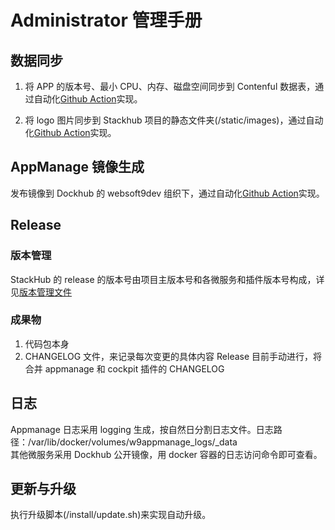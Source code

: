 # Administrator 管理手册

## 数据同步

1. 将 APP 的版本号、最小 CPU、内存、磁盘空间同步到 Contenful 数据表，通过自动化[Github Action](https://github.com/Websoft9/docker-library/blob/main/.github/workflows/requirement_to_contentful.yml)实现。

2. 将 logo 图片同步到 Stackhub 项目的静态文件夹(/static/images)，通过自动化[Github Action](https://github.com/Websoft9/StackHub/blob/main/.github/workflows/logo.yml)实现。

## AppManage 镜像生成

发布镜像到 Dockhub 的 websoft9dev 组织下，通过自动化[Github Action](https://github.com/Websoft9/StackHub/blob/main/.github/workflows/appmanage_docker.yml)实现。

## Release

### 版本管理

StackHub 的 release 的版本号由项目主版本号和各微服务和插件版本号构成，详见[版本管理文件](https://github.com/Websoft9/StackHub/blob/main/install/version.json)

### 成果物

1. 代码包本身
2. CHANGELOG 文件，来记录每次变更的具体内容
   Release 目前手动进行，将合并 appmanage 和 cockpit 插件的 CHANGELOG

## 日志

Appmanage 日志采用 logging 生成，按自然日分割日志文件。日志路径：/var/lib/docker/volumes/w9appmanage_logs/\_data  
其他微服务采用 Dockhub 公开镜像，用 docker 容器的日志访问命令即可查看。

## 更新与升级

执行升级脚本(/install/update.sh)来实现自动升级。
